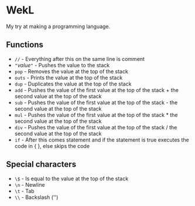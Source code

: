 WekL
=
My try at making a programming language.

Functions
-
- `//` - Everything after this on the same line is comment
- `"`_value_`"` - Pushes the value to the stack
- `pop` - Removes the value at the top of the stack
- `outs` - Prints the value at the top of the stack
- `dup` - Duplicates the value at the top of the stack
- `add` - Pushes the value of the first value at the top of the stack + the second value at the top of the stack
- `sub` - Pushes the value of the first value at the top of the stack - the second value at the top of the stack
- `mul` - Pushes the value of the first value at the top of the stack * the second value at the top of the stack
- `div` - Pushes the value of the first value at the top of the stack / the second value at the top of the stack
- `if` - After this comes statement and if the statement is true executes the code in { }, else skips the code

Special characters
-
- `\$` - Is equal to the value at the top of the stack
- `\n` - Newline
- `\t` - Tab
- `\\` - Backslash ('\')